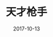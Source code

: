 ---
layout: page
title: 天才枪手
description: >
  本科的时候和室友去看的，挺赤激的。
category: 电影
img: assets/img/movie/before2020/天才枪手.webp
star: 4
date: 2017-10-13
---